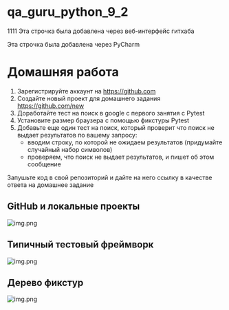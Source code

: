 # qa_guru_python_9_2
1111
Эта строчка была добавлена через веб-интерфейс гитхаба

Эта строчка была добавлена через PyCharm

# Домашняя работа
1. Зарегистрируйте аккаунт на https://github.com
2. Создайте новый проект для домашнего задания https://github.com/new
3. Доработайте тест на поиск в google с первого занятия с Pytest
4. Установите размер браузера с помощью фикстуры Pytest
5. Добавьте еще один тест на поиск, который проверит что поиск не выдает результатов по вашему запросу:
   - вводим строку, по которой не ожидаем результатов (придумайте случайный набор символов)
   - проверяем, что поиск не выдает результатов, и пишет об этом сообщение

Запушьте код в свой репозиторий и дайте на него ссылку в качестве ответа на домашнее задание

## GitHub и локальные проекты
![img.png](images/github.png)

## Типичный тестовый фреймворк
![img.png](images/framework.png)

## Дерево фикстур
![img.png](images/fixtures.png)
